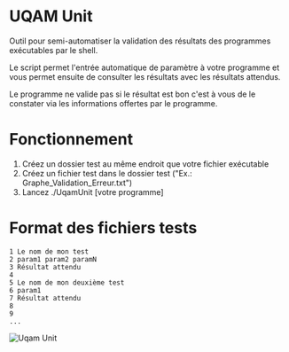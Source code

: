 UQAM Unit
=========

Outil pour semi-automatiser la validation des résultats des programmes exécutables par le shell.

Le script permet l'entrée automatique de paramètre à votre programme et vous permet ensuite de consulter les résultats avec les résultats attendus.

Le programme ne valide pas si le résultat est bon c'est à vous de le constater via les informations offertes par le programme.

Fonctionnement
==============
1. Créez un dossier test au même endroit que votre fichier exécutable
2. Créez un fichier test dans le dossier test ("Ex.: Graphe_Validation_Erreur.txt")
3. Lancez ./UqamUnit [votre programme]

Format des fichiers tests
=========================
```
1 Le nom de mon test
2 param1 param2 paramN
3 Résultat attendu
4
5 Le nom de mon deuxième test
6 param1
7 Résultat attendu
8
9
...
```

![Uqam Unit](http://pages.clibre.uqam.ca/pobe/Selection_009.png)
